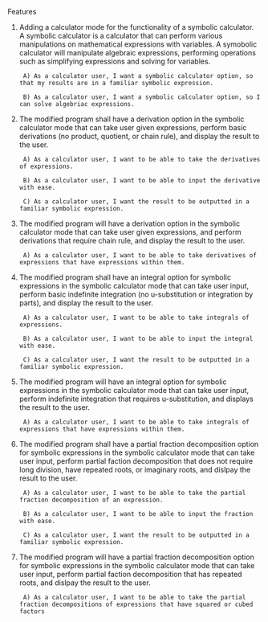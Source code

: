 Features

1. Adding a calculator mode for the functionality of a symbolic calculator. A symbolic calculator is a calculator that can perform various manipulations on mathematical expressions with variables. A symobolic calculator will manipulate algebraic expressions, performing operations such as simplifying expressions and solving for variables.
  
		A) As a calculator user, I want a symbolic calculator option, so that my results are in a familiar symbolic expression.
  
		B) As a calculator user, I want a symbolic calculator option, so I can solve algebriac expressions.
  
2. The modified program shall have a derivation option in the symbolic calculator mode that can take user given expressions, perform basic derivations (no product, quotient, or chain rule), and display the result to the user.
  
		A) As a calculator user, I want to be able to take the derivatives of expressions.
  
		B) As a calculator user, I want to be able to input the derivative with ease.
  
		C) As a calculator user, I want the result to be outputted in a familiar symbolic expression.

3. The modified program will have a derivation option in the symbolic calculator mode that can take user given expressions, and perform derivations that require chain rule, and display the result to the user.

		A) As a calculator user, I want to be able to take derivatives of expressions that have expressions within them.

4. The modified program shall have an integral option for symbolic expressions in the symbolic calculator mode that can take user input, perform basic indefinite integration (no u-substitution or integration by parts), and display the result to the user.
  
		A) As a calculator user, I want to be able to take integrals of expressions.
  
		B) As a calculator user, I want to be able to input the integral with ease.
  
		C) As a calculator user, I want the result to be outputted in a familiar symbolic expression.
		
5. The modified program will have an integral option for symbolic expressions in the symbolic calculator mode that can take user input, perform indefinite integration that requires u-substitution, and displays the result to the user.

		A) As a calculator user, I want to be able to take integrals of expressions that have expressions within them.
		
6. The modified program shall have a partial fraction decomposition option for symbolic expressions in the symbolic calculator mode that can take user input, perform partial faction decomposition that does not require long division, have repeated roots, or imaginary roots, and dislpay the result to the user.

		A) As a calculator user, I want to be able to take the partial fraction decomposition of an expression.
		
		B) As a calculator user, I want to be able to input the fraction with ease.
		
		C) As a calculator user, I want the result to be outputted in a familiar symbolic expression.

7. The modified program will have a partial fraction decomposition option for symbolic expressions in the symbolic calculator mode that can take user input, perform partial faction decomposition  that has repeated roots, and dislpay the result to the user.

		A) As a calculator user, I want to be able to take the partial fraction decompositions of expressions that have squared or cubed factors
